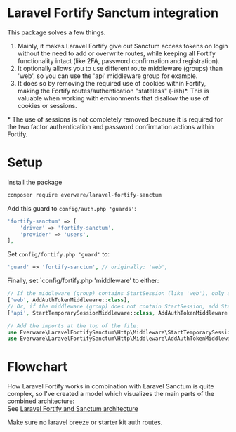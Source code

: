 # Laravel Fortify Sanctum integration
This package solves a few things.
1. Mainly, it makes Laravel Fortify give out Sanctum access tokens on login without the need to add or overwrite routes, 
   while keeping all Fortify functionality intact (like 2FA, password confirmation and registration).
1. It optionally allows you to use different route middleware (groups) than 'web', so you can use the 'api' middleware group for example.
1. It does so by removing the required use of cookies within Fortify, making the Fortify routes/authentication "stateless" (-ish)*.
   This is valuable when working with environments that disallow the use of cookies or sessions.

\* The use of sessions is not completely removed because it is required for the two factor authentication and password confirmation actions within Fortify.

# Setup
Install the package
```bash
composer require everware/laravel-fortify-sanctum
```

Add this guard to `config/auth.php 'guards'`:
```php
'fortify-sanctum' => [
    'driver' => 'fortify-sanctum',
    'provider' => 'users',
],
```

Set `config/fortify.php 'guard'` to:
```php
'guard' => 'fortify-sanctum', // originally: 'web',
```

Finally, set `config/fortify.php 'middleware' to either:
```php
// If the middleware (group) contains StartSession (like 'web'), only add our AddAuthTokenMiddleware.
['web', AddAuthTokenMiddleware::class],
// Or, if the middleware (group) does not contain StartSession, add StartTemporarySessionMiddleware and AddAuthTokenMiddleware.
['api', StartTemporarySessionMiddleware::class, AddAuthTokenMiddleware::class],

// Add the imports at the top of the file:
use Everware\LaravelFortifySanctum\Http\Middleware\StartTemporarySessionMiddleware;
use Everware\LaravelFortifySanctum\Http\Middleware\AddAuthTokenMiddleware;
```

# Flowchart
How Laravel Fortify works in combination with Laravel Sanctum is quite complex, so I've created a model which visualizes the main parts of the combined architecture:  
See [Laravel Fortify and Sanctum architecture](README.laravel-architecture.md)


Make sure no laravel breeze or starter kit auth routes.
